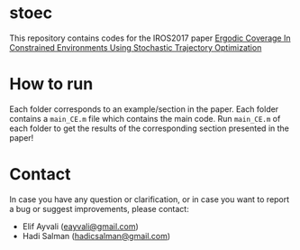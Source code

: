 # stoec
This repository contains codes for the IROS2017 paper [Ergodic Coverage In Constrained Environments Using Stochastic Trajectory Optimization](http://biorobotics.ri.cmu.edu/papers/paperUploads/1707.04294.pdf) 
# How to run
Each folder corresponds to an example/section in the paper. Each folder contains a `main_CE.m` file which contains the main code. Run `main_CE.m` of each folder to get the results of the corresponding section presented in the paper!

# Contact
In case you have any question or clarification, or in case you want to report a bug or suggest improvements, please contact:

* Elif Ayvali (eayvali@gmail.com)
* Hadi Salman (hadicsalman@gmail.com)
